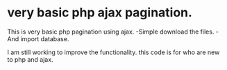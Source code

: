 # very basic php ajax pagination. 
This is very basic php pagination using ajax. 
-Simple download the files. 
-And import database.
 
 I am still working to improve the functionality. this code is for who are new to php and ajax.

